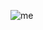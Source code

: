![me]([./my-cool-gif.gif](https://raw.githubusercontent.com/Sirraff/Sirraff/refs/heads/main/giphy.webp))
